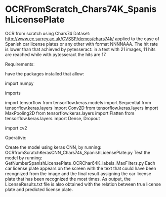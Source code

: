 # OCRFromScratch_Chars74K_SpanishLicensePlate
OCR from scratch using Chars74 Dataset: http://www.ee.surrey.ac.uk/CVSSP/demos/chars74k/ applied to the case of Spanish car license plates   or any other with format NNNNAAA. The hit rate is lower than that achieved by pytesseract: in a test with 21 images, 11 hits are reached  while with pytesseract the hits are 17.

Requirements:

have the packages installed that allow:

import numpy

imports

import tensorflow
from tensorflow.keras.models import Sequential
from tensorflow.keras.layers import Conv2D
from tensorflow.keras.layers import MaxPooling2D
from tensorflow.keras.layers import Flatten
from tensorflow.keras.layers import Dense, Dropout


import cv2

Operative:

Create the model using keras CNN, by running:
OCRfromScratchKerasCNN_Chars74k_SpanishLicensePlate.py
Test the model by running:
GetNumberSpanishLicensePlate_OCRChar64K_labels_MaxFilters.py
Each car license plate appears on the screen with the text that could have been recognized from the image and the final result assigning the car license plate that has been recognized the most times.
As output, the LicenseResults.txt file is also obtained with the relation between true license plate and predicted license plate.
